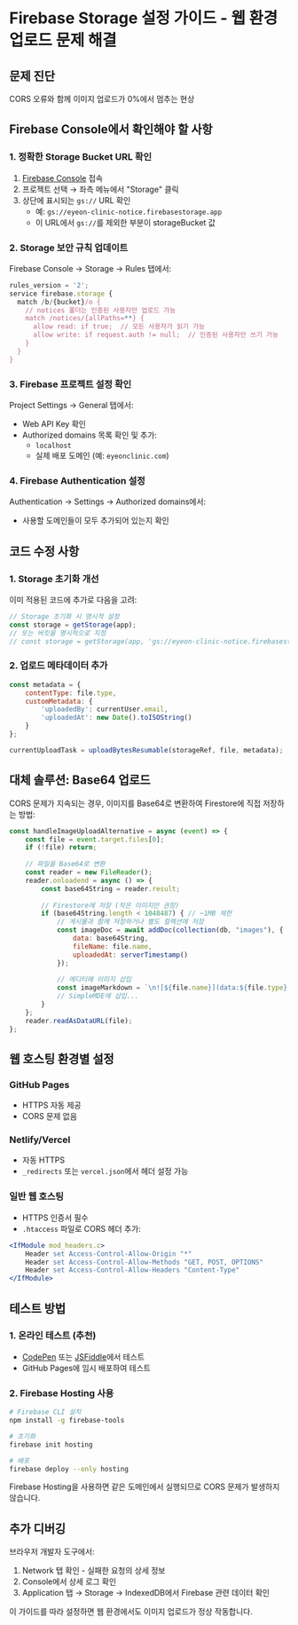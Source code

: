 # Firebase Storage 설정 가이드 - 웹 환경 업로드 문제 해결

## 문제 진단
CORS 오류와 함께 이미지 업로드가 0%에서 멈추는 현상

## Firebase Console에서 확인해야 할 사항

### 1. 정확한 Storage Bucket URL 확인
1. [Firebase Console](https://console.firebase.google.com) 접속
2. 프로젝트 선택 → 좌측 메뉴에서 "Storage" 클릭
3. 상단에 표시되는 `gs://` URL 확인
   - 예: `gs://eyeon-clinic-notice.firebasestorage.app`
   - 이 URL에서 `gs://`를 제외한 부분이 storageBucket 값

### 2. Storage 보안 규칙 업데이트
Firebase Console → Storage → Rules 탭에서:

```javascript
rules_version = '2';
service firebase.storage {
  match /b/{bucket}/o {
    // notices 폴더는 인증된 사용자만 업로드 가능
    match /notices/{allPaths=**} {
      allow read: if true;  // 모든 사용자가 읽기 가능
      allow write: if request.auth != null;  // 인증된 사용자만 쓰기 가능
    }
  }
}
```

### 3. Firebase 프로젝트 설정 확인
Project Settings → General 탭에서:
- Web API Key 확인
- Authorized domains 목록 확인 및 추가:
  - `localhost`
  - 실제 배포 도메인 (예: `eyeonclinic.com`)

### 4. Firebase Authentication 설정
Authentication → Settings → Authorized domains에서:
- 사용할 도메인들이 모두 추가되어 있는지 확인

## 코드 수정 사항

### 1. Storage 초기화 개선
이미 적용된 코드에 추가로 다음을 고려:

```javascript
// Storage 초기화 시 명시적 설정
const storage = getStorage(app);
// 또는 버킷을 명시적으로 지정
// const storage = getStorage(app, 'gs://eyeon-clinic-notice.firebasestorage.app');
```

### 2. 업로드 메타데이터 추가
```javascript
const metadata = {
    contentType: file.type,
    customMetadata: {
        'uploadedBy': currentUser.email,
        'uploadedAt': new Date().toISOString()
    }
};

currentUploadTask = uploadBytesResumable(storageRef, file, metadata);
```

## 대체 솔루션: Base64 업로드

CORS 문제가 지속되는 경우, 이미지를 Base64로 변환하여 Firestore에 직접 저장하는 방법:

```javascript
const handleImageUploadAlternative = async (event) => {
    const file = event.target.files[0];
    if (!file) return;
    
    // 파일을 Base64로 변환
    const reader = new FileReader();
    reader.onloadend = async () => {
        const base64String = reader.result;
        
        // Firestore에 저장 (작은 이미지만 권장)
        if (base64String.length < 1048487) { // ~1MB 제한
            // 게시물과 함께 저장하거나 별도 컬렉션에 저장
            const imageDoc = await addDoc(collection(db, "images"), {
                data: base64String,
                fileName: file.name,
                uploadedAt: serverTimestamp()
            });
            
            // 에디터에 이미지 삽입
            const imageMarkdown = `\n![${file.name}](data:${file.type};base64,${base64String.split(',')[1]})\n`;
            // SimpleMDE에 삽입...
        }
    };
    reader.readAsDataURL(file);
};
```

## 웹 호스팅 환경별 설정

### GitHub Pages
- HTTPS 자동 제공
- CORS 문제 없음

### Netlify/Vercel
- 자동 HTTPS
- `_redirects` 또는 `vercel.json`에서 헤더 설정 가능

### 일반 웹 호스팅
- HTTPS 인증서 필수
- `.htaccess` 파일로 CORS 헤더 추가:
```apache
<IfModule mod_headers.c>
    Header set Access-Control-Allow-Origin "*"
    Header set Access-Control-Allow-Methods "GET, POST, OPTIONS"
    Header set Access-Control-Allow-Headers "Content-Type"
</IfModule>
```

## 테스트 방법

### 1. 온라인 테스트 (추천)
- [CodePen](https://codepen.io) 또는 [JSFiddle](https://jsfiddle.net)에서 테스트
- GitHub Pages에 임시 배포하여 테스트

### 2. Firebase Hosting 사용
```bash
# Firebase CLI 설치
npm install -g firebase-tools

# 초기화
firebase init hosting

# 배포
firebase deploy --only hosting
```

Firebase Hosting을 사용하면 같은 도메인에서 실행되므로 CORS 문제가 발생하지 않습니다.

## 추가 디버깅

브라우저 개발자 도구에서:
1. Network 탭 확인 - 실패한 요청의 상세 정보
2. Console에서 상세 로그 확인
3. Application 탭 → Storage → IndexedDB에서 Firebase 관련 데이터 확인

이 가이드를 따라 설정하면 웹 환경에서도 이미지 업로드가 정상 작동합니다.
